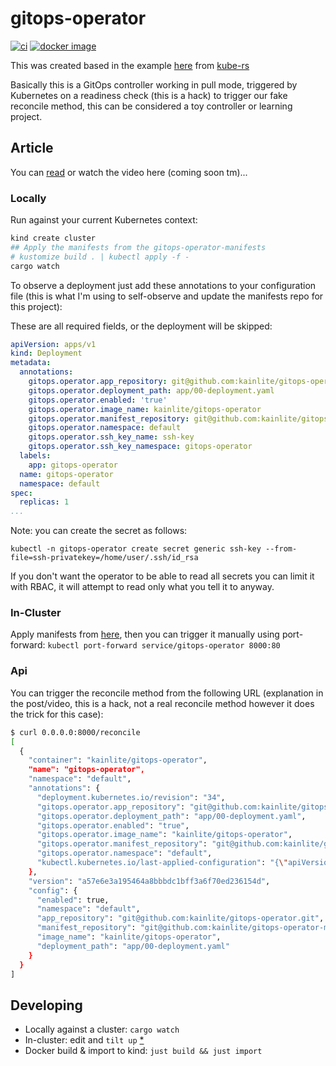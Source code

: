 # gitops-operator
[![ci](https://github.com/kainlite/gitops-operator/actions/workflows/ci.yml/badge.svg)](https://github.com/kainlite/gitops-operator/actions/workflows/ci.yml)
[![docker image](https://img.shields.io/docker/pulls/kainlite/gitops-operator.svg)](
https://hub.docker.com/r/kainlite/gitops-operator/tags/)

This was created based in the example [here](https://github.com/kube-rs/version-rs) from [kube-rs](https://github.com/kube-rs)

Basically this is a GitOps controller working in pull mode, triggered by Kubernetes on a readiness check (this is a
hack) to trigger our fake reconcile method, this can be considered a toy controller or learning project.

## Article
You can [read](https://redbeard.team/en/blog/create-your-own-gitops-controller-with-rust) or watch the video here (coming soon tm)... 

### Locally
Run against your current Kubernetes context:

```sh
kind create cluster
## Apply the manifests from the gitops-operator-manifests 
# kustomize build . | kubectl apply -f -
cargo watch
```

To observe a deployment just add these annotations to your configuration file (this is what I'm using to self-observe
and update the manifests repo for this project):

These are all required fields, or the deployment will be skipped:
```yaml
apiVersion: apps/v1
kind: Deployment
metadata:
  annotations:
    gitops.operator.app_repository: git@github.com:kainlite/gitops-operator.git
    gitops.operator.deployment_path: app/00-deployment.yaml
    gitops.operator.enabled: 'true'
    gitops.operator.image_name: kainlite/gitops-operator
    gitops.operator.manifest_repository: git@github.com:kainlite/gitops-operator-manifests.git
    gitops.operator.namespace: default
    gitops.operator.ssh_key_name: ssh-key
    gitops.operator.ssh_key_namespace: gitops-operator
  labels:
    app: gitops-operator
  name: gitops-operator
  namespace: default
spec:
  replicas: 1
...
```

Note: you can create the secret as follows:
```
kubectl -n gitops-operator create secret generic ssh-key --from-file=ssh-privatekey=/home/user/.ssh/id_rsa
```
If you don't want the operator to be able to read all secrets you can limit it with RBAC, it will attempt to read only what you tell it to anyway.

### In-Cluster
Apply manifests from [here](https://github.com/kainlite/gitops-operator-manifests), then you can trigger it manually using port-forward: `kubectl port-forward service/gitops-operator 8000:80`

### Api
You can trigger the reconcile method from the following URL (explanation in the post/video, this is a hack, not a real
reconcile method however it does the trick for this case):

```sh
$ curl 0.0.0.0:8000/reconcile
[
  {
    "container": "kainlite/gitops-operator",
    "name": "gitops-operator",
    "namespace": "default",
    "annotations": {
      "deployment.kubernetes.io/revision": "34",
      "gitops.operator.app_repository": "git@github.com:kainlite/gitops-operator.git",
      "gitops.operator.deployment_path": "app/00-deployment.yaml",
      "gitops.operator.enabled": "true",
      "gitops.operator.image_name": "kainlite/gitops-operator",
      "gitops.operator.manifest_repository": "git@github.com:kainlite/gitops-operator-manifests.git",
      "gitops.operator.namespace": "default",
      "kubectl.kubernetes.io/last-applied-configuration": "{\"apiVersion\":\"apps/v1\",\"kind\":\"Deployment\",\"metadata\":{\"annotations\":{\"gitops.operator.app_repository\":\"git@github.com:kainlite/gitops-operator.git\",\"gitops.operator.deployment_path\":\"app/00-deployment.yaml\",\"gitops.operator.enabled\":\"true\",\"gitops.operator.image_name\":\"kainlite/gitops-operator\",\"gitops.operator.manifest_repository\":\"git@github.com:kainlite/gitops-operator-manifests.git\",\"gitops.operator.namespace\":\"default\"},\"labels\":{\"app\":\"gitops-operator\",\"argocd.argoproj.io/instance\":\"gitops-operator\"},\"name\":\"gitops-operator\",\"namespace\":\"default\"},\"spec\":{\"replicas\":1,\"selector\":{\"matchLabels\":{\"app\":\"gitops-operator\"}},\"template\":{\"metadata\":{\"labels\":{\"app\":\"gitops-operator\"}},\"spec\":{\"containers\":[{\"image\":\"kainlite/gitops-operator:a57e6e3a195464a8bbbdc1bff3a6f70ed236154d\",\"imagePullPolicy\":\"Always\",\"livenessProbe\":{\"failureThreshold\":5,\"httpGet\":{\"path\":\"/health\",\"port\":\"http\"},\"periodSeconds\":15},\"name\":\"gitops-operator\",\"ports\":[{\"containerPort\":8000,\"name\":\"http\",\"protocol\":\"TCP\"}],\"readinessProbe\":{\"httpGet\":{\"path\":\"/reconcile\",\"port\":\"http\"},\"initialDelaySeconds\":60,\"periodSeconds\":120,\"timeoutSeconds\":60},\"resources\":{\"limits\":{\"cpu\":\"1000m\",\"memory\":\"1024Mi\"},\"requests\":{\"cpu\":\"500m\",\"memory\":\"100Mi\"}},\"volumeMounts\":[{\"mountPath\":\"/home/nonroot/.ssh/id_rsa_demo\",\"name\":\"my-ssh-key\",\"readOnly\":true,\"subPath\":\"ssh-privatekey\"}]}],\"serviceAccountName\":\"gitops-operator\",\"volumes\":[{\"name\":\"my-ssh-key\",\"secret\":{\"items\":[{\"key\":\"ssh-privatekey\",\"path\":\"ssh-privatekey\"}],\"secretName\":\"my-ssh-key\"}}]}}}}\n"
    },
    "version": "a57e6e3a195464a8bbbdc1bff3a6f70ed236154d",
    "config": {
      "enabled": true,
      "namespace": "default",
      "app_repository": "git@github.com:kainlite/gitops-operator.git",
      "manifest_repository": "git@github.com:kainlite/gitops-operator-manifests.git",
      "image_name": "kainlite/gitops-operator",
      "deployment_path": "app/00-deployment.yaml"
    }
  }
]
```

## Developing
- Locally against a cluster: `cargo watch`
- In-cluster: edit and `tilt up` [*](https://tilt.dev/)
- Docker build & import to kind: `just build && just import`
